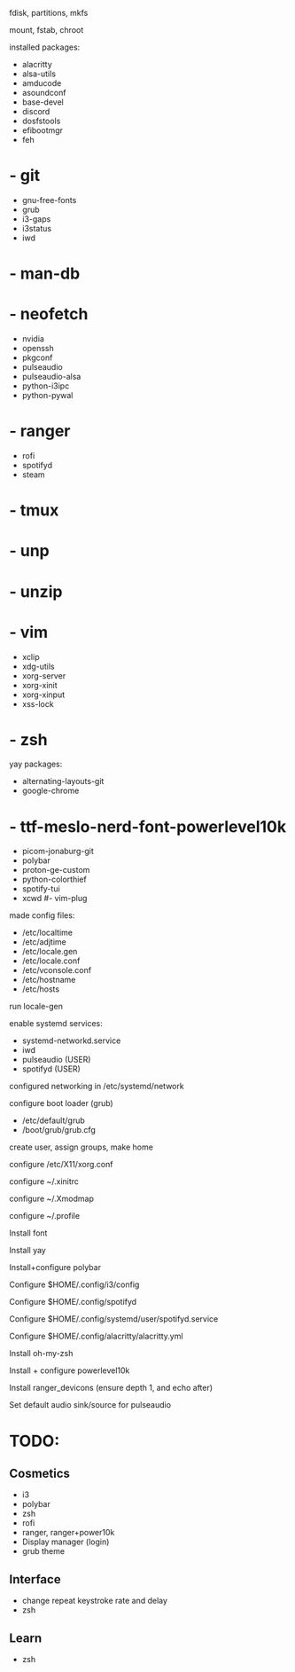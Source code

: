 fdisk, partitions, mkfs

mount, fstab, chroot

installed packages:
- alacritty
- alsa-utils
- amducode
- asoundconf
- base-devel
- discord
- dosfstools
- efibootmgr
- feh
# - git
- gnu-free-fonts
- grub
- i3-gaps
- i3status
- iwd
# - man-db
# - neofetch
- nvidia
- openssh
- pkgconf
- pulseaudio
- pulseaudio-alsa
- python-i3ipc
- python-pywal
# - ranger
- rofi
- spotifyd
- steam
# - tmux
# - unp
# - unzip
# - vim
- xclip
- xdg-utils
- xorg-server
- xorg-xinit
- xorg-xinput
- xss-lock
# - zsh

yay packages:
- alternating-layouts-git
- google-chrome
# - ttf-meslo-nerd-font-powerlevel10k
- picom-jonaburg-git
- polybar
- proton-ge-custom
- python-colorthief
- spotify-tui
- xcwd
#- vim-plug

made config files:
- /etc/localtime
- /etc/adjtime
- /etc/locale.gen
- /etc/locale.conf
- /etc/vconsole.conf
- /etc/hostname
- /etc/hosts

run locale-gen

enable systemd services:
- systemd-networkd.service
- iwd
- pulseaudio (USER)
- spotifyd (USER)

configured networking in /etc/systemd/network

configure boot loader (grub)
- /etc/default/grub
- /boot/grub/grub.cfg

create user, assign groups, make home

configure /etc/X11/xorg.conf

configure ~/.xinitrc

configure ~/.Xmodmap

configure ~/.profile

Install font

Install yay

Install+configure polybar

Configure $HOME/.config/i3/config

Configure $HOME/.config/spotifyd

Configure $HOME/.config/systemd/user/spotifyd.service

Configure $HOME/.config/alacritty/alacritty.yml

Install oh-my-zsh

Install + configure powerlevel10k

Install ranger_devicons (ensure depth 1, and echo after)

Set default audio sink/source for pulseaudio

# TODO:
## Cosmetics
- i3
- polybar
- zsh
- rofi
- ranger, ranger+power10k
- Display manager (login)
- grub theme

## Interface
- change repeat keystroke rate and delay
- zsh

## Learn
- zsh
